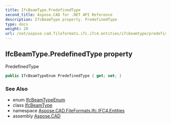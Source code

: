 ```yaml
---
title: IfcBeamType.PredefinedType
second_title: Aspose.CAD for .NET API Reference
description: IfcBeamType property. PredefinedType
type: docs
weight: 20
url: /net/aspose.cad.fileformats.ifc.ifc4.entities/ifcbeamtype/predefinedtype/
---
```

## IfcBeamType.PredefinedType property

PredefinedType

```csharp
public IfcBeamTypeEnum PredefinedType { get; set; }
```

### See Also

* enum [IfcBeamTypeEnum](../../../aspose.cad.fileformats.ifc.ifc4.types/ifcbeamtypeenum/)
* class [IfcBeamType](../)
* namespace [Aspose.CAD.FileFormats.Ifc.IFC4.Entities](../../ifcbeamtype/)
* assembly [Aspose.CAD](../../../)


